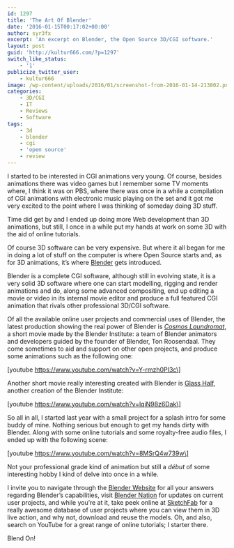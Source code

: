 ```yaml
---
id: 1297
title: 'The Art Of Blender'
date: '2016-01-15T00:17:02+00:00'
author: syr3fx
excerpt: 'An excerpt on Blender, the Open Source 3D/CGI software.'
layout: post
guid: 'http://kultur666.com/?p=1297'
switch_like_status:
    - '1'
publicize_twitter_user:
    - kultur666
image: /wp-content/uploads/2016/01/screenshot-from-2016-01-14-213802.png
categories:
    - 3D/CGI
    - IT
    - Reviews
    - Software
tags:
    - 3d
    - blender
    - cgi
    - 'open source'
    - review
---
```


I started to be interested in CGI animations very young. Of course, besides animations there was video games but I remember some TV moments where, I think it was on PBS, where there was once in a while a compilation of CGI animations with electronic music playing on the set and it got me very excited to the point where I was thinking of someday doing 3D stuff.

Time did get by and I ended up doing more Web development than 3D animations, but still, I once in a while put my hands at work on some 3D with the aid of online tutorials.

Of course 3D software can be very expensive. But where it all began for me in doing a lot of stuff on the computer is where Open Source starts and, as for 3D animations, it’s where [Blender](https://www.blender.org/) gets introduced.

Blender is a complete CGI software, although still in evolving state, it is a very solid 3D software where one can start modelling, rigging and render animations and do, along some advanced compositing, end up editing a movie or video in its internal movie editor and produce a full featured CGI animation that rivals other professional 3D/CGI software.

Of all the available online user projects and commercial uses of Blender, the latest production showing the real power of Blender is *[Cosmos Laundromat](https://www.youtube.com/watch?v=Y-rmzh0PI3c)*, a short movie made by the Blender Institute: a team of Blender animators and developers guided by the founder of Blender, Ton Roosendaal. They come sometimes to aid and support on other open projects, and produce some animations such as the following one:

\[youtube https://www.youtube.com/watch?v=Y-rmzh0PI3c\]

Another short movie really interesting created with Blender is [Glass Half](https://www.youtube.com/watch?v=lqiN98z6Dak), another creation of the Blender Institute:

\[youtube https://www.youtube.com/watch?v=lqiN98z6Dak\]

So all in all, I started last year with a small project for a splash intro for some buddy of mine. Nothing serious but enough to get my hands dirty with Blender. Along with some online tutorials and some royalty-free audio files, I ended up with the following scene:

\[youtube https://www.youtube.com/watch?v=8MSrQ4w739w\]

Not your professional grade kind of animation but still a *début* of some interesting hobby I kind of delve into once in a while.

I invite you to navigate through the [Blender Website](http://blender.org/) for all your answers regarding Blender’s capabilities, visit [Blender Nation](http://www.blendernation.com/) for updates on current user projects, and while you’re at it, take peek online at [SketchFab](https://sketchfab.com/) for a really awesome database of user projects where you can view them in 3D live action, and why not, download and reuse the models. Oh, and also, search on YouTube for a great range of online tutorials; I starter there.

Blend On!